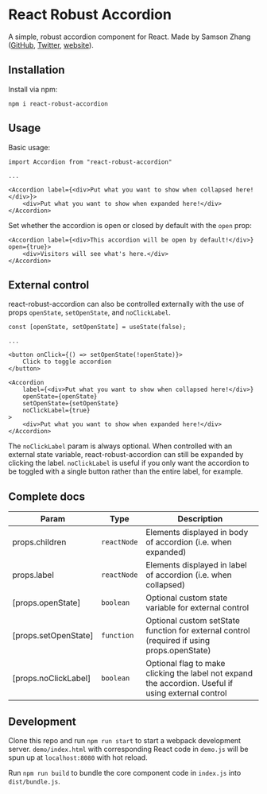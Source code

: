 # React Robust Accordion

A simple, robust accordion component for React. Made by Samson Zhang ([GitHub](https://github.com/wwsalmon), [Twitter](https://twitter.com/wwsalmon), [website](https://www.samsonzhang.com/)).

## Installation

Install via npm:

`npm i react-robust-accordion`

## Usage

Basic usage:

```
import Accordion from "react-robust-accordion"

...

<Accordion label={<div>Put what you want to show when collapsed here!</div>}>
    <div>Put what you want to show when expanded here!</div>
</Accordion>
```

Set whether the accordion is open or closed by default with the `open` prop:

```
<Accordion label={<div>This accordion will be open by default!</div>} open={true}>
    <div>Visitors will see what's here.</div>
</Accordion>
```

## External control

react-robust-accordion can also be controlled externally with the use of props `openState`, `setOpenState`, and `noClickLabel`.

```
const [openState, setOpenState] = useState(false);

...

<button onClick={() => setOpenState(!openState)}>
    Click to toggle accordion
</button>

<Accordion
    label={<div>Put what you want to show when collapsed here!</div>}
    openState={openState}
    setOpenState={setOpenState}
    noClickLabel={true}
>
    <div>Put what you want to show when expanded here!</div>
</Accordion>
```

The `noClickLabel` param is always optional. When controlled with an external state variable, react-robust-accordion can still be expanded by clicking the label. `noClickLabel` is useful if you only want the accordion to be toggled with a single button rather than the entire label, for example.

## Complete docs

| Param | Type | Description |
| --- | --- | --- |
| props.children | <code>reactNode</code> | Elements displayed in body of accordion (i.e. when expanded) |
| props.label | <code>reactNode</code> | Elements displayed in label of accordion (i.e. when collapsed) |
| [props.openState] | <code>boolean</code> | Optional custom state variable for external control |
| [props.setOpenState] | <code>function</code> | Optional custom setState function for external control (required if using props.openState) |
| [props.noClickLabel] | <code>boolean</code> | Optional flag to make clicking the label not expand the accordion. Useful if using external control |
 
 ## Development
 
 Clone this repo and run `npm run start` to start a webpack development server. `demo/index.html` with corresponding React code in `demo.js` will be spun up at `localhost:8080` with hot reload.
 
 Run `npm run build` to bundle the core component code in `index.js` into `dist/bundle.js`.
 
 